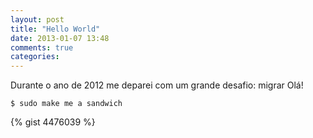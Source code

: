 ```yaml
---
layout: post
title: "Hello World"
date: 2013-01-07 13:48
comments: true
categories: 
---
```


Durante o ano de 2012 me deparei com um grande desafio: migrar 
Olá!

```
$ sudo make me a sandwich
```

{% gist 4476039 %}
